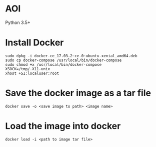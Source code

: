 # AOI

Python 3.5+

# Install Docker

	sudo dpkg -i docker-ce_17.03.2~ce-0~ubuntu-xenial_amd64.deb
	sudo cp docker-compose /usr/local/bin/docker-compose
	sudo chmod +x /usr/local/bin/docker-compose
	XSOCK=/tmp/.X11-unix
	xhost +SI:localuser:root

# Save the docker image as a tar file

	docker save -o <save image to path> <image name>

# Load the image into docker

	docker load -i <path to image tar file>
